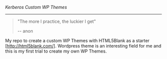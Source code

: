 *Kerberos Custom WP Themes*

<hr>


> "The more I practice, the luckier I get"
>
> -- anon

My repo to create a custom WP Themes with HTML5Blank as a starter [http://html5blank.com/]. Wordpress theme is an interesting field for me and this is my first trial to create my own WP Themes.

